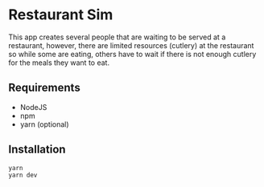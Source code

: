 # Restaurant Sim

This app creates several people that are waiting to be served at a restaurant, however, there are limited resources (cutlery) at the restaurant so while some are eating, others have to wait if there is not enough cutlery for the meals they want to eat.

## Requirements

- NodeJS
- npm
- yarn (optional)

## Installation

```
yarn
yarn dev
```
